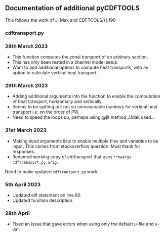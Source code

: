 ## Documentation of additional pyCDFTOOLS
This follows the work of J. Mak and CDFTOOLS/{}.f90

### cdftransport.py
### 28th March 2023
- This function computes the zonal transport of an arbitrary section.
- This has only been tested in a channel model setup.
- Want to add additional options to compute heat transports, with an option to calculate vertical heat transport.

### 29th March 2023
- Adding additional arguments into the function to enable the computation of heat transport, horizontally and vertically.
- Seems to be spitting out not so unreasonable numbers for vertical heat transport i.e. on the order of PW.
- Need to speed the loops up, perhaps using @jit method J.Mak used...

### 31st March 2023
- Making input arguments lists to enable multiple files and variables to be input. This comes from stackoverflow question. Must thank for responses.
- Renamed working copy of cdftransport that uses `**kwargs` `cdftransport.py.orig`.

Need to make updated `cdftransport.py` work.

### 5th April 2023
- Updated elif statement on line 80.
- Updated function description.


### 28th April
- Fixed an issue that gave errors when using only the default u-file and u-var.

